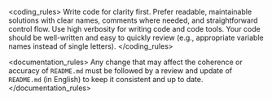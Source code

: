 <coding_rules>
Write code for clarity first. Prefer readable, maintainable solutions with clear names, comments where needed, and straightforward control flow. Use high verbosity for writing code and code tools.
Your code should be well-written and easy to quickly review (e.g., appropriate variable names instead of single letters).
</coding_rules>

<documentation_rules>
Any change that may affect the coherence or accuracy of `README.md` must be followed by a review and update of `README.md` (in English) to keep it consistent and up to date.
</documentation_rules>

